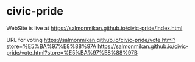 # civic-pride
WebSite is live at https://salmonmikan.github.io/civic-pride/index.html

URL for voting
https://salmonmikan.github.io/civic-pride/vote.html?store=%E5%BA%97%E8%88%97A
https://salmonmikan.github.io/civic-pride/vote.html?store=%E5%BA%97%E8%88%97B
